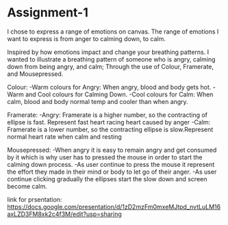 # Assignment-1
I chose to express a range of emotions on canvas. 
The range of emotions I want to express is from anger to calming down, to calm. 

Inspired by how emotions impact and change your breathing patterns.  I wanted to illustrate a breathing pattern of someone who is angry, calming down from being angry, and calm; Through the use of Colour, Framerate, and Mousepressed.

  Colour:
-Warm colours for Angry: When angry, blood and body gets hot.
-Warm and Cool colours for Calming Down.
-Cool colours for Calm: When calm, blood and body normal temp and cooler than when angry. 
  
  Framerate:
-Angry: Framerate is a higher number, so the contracting of ellipse is fast. Represent fast heart racing heart caused by anger 
-Calm: Framerate is a lower number, so the contracting ellipse is slow.Represent normal heart rate when calm and resting

  Mousepressed:
-When angry it is easy to remain angry and get consumed by it which is why user has to pressed the mouse in order to start the calming down process. 
-As user continue to press the mouse it represent the effort they made in their mind or body to let go of their anger. 
-As user continue clicking gradually the ellipses start the slow down and screen become calm.


link for prsentation: https://docs.google.com/presentation/d/1zD2mzFm0mxeMJtpd_nvtLuLM16axLZD3FM8xk2c4f3M/edit?usp=sharing

